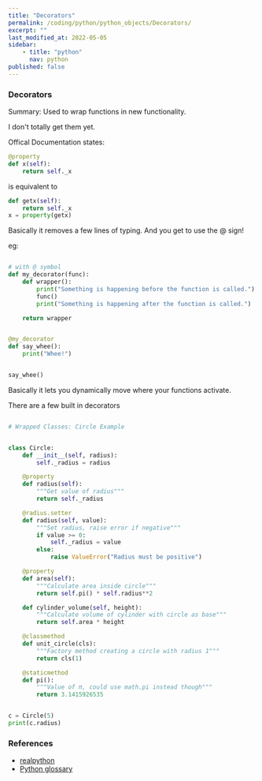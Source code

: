```yaml
---
title: "Decorators"
permalink: /coding/python/python_objects/Decorators/
excerpt: ""
last_modified_at: 2022-05-05
sidebar:
    - title: "python"
      nav: python
published: false
---
```


### Decorators
Summary: Used to wrap functions in new functionality.

I don't totally get them yet.

Offical Documentation states:
```python
@property
def x(self):
    return self._x
```

is equivalent to

```python
def getx(self):
    return self._x
x = property(getx)
```

Basically it removes a few lines of typing. And you get to use the @ sign!






eg:

```python

# with @ symbol
def my_decorator(func):
    def wrapper():
        print("Something is happening before the function is called.")
        func()
        print("Something is happening after the function is called.")

    return wrapper


@my_decorator
def say_whee():
    print("Whee!")


say_whee()

```
Basically it lets you dynamically move where your functions activate. 

There are a few built in decorators
```python

# Wrapped Classes: Circle Example


class Circle:
    def __init__(self, radius):
        self._radius = radius

    @property
    def radius(self):
        """Get value of radius"""
        return self._radius

    @radius.setter
    def radius(self, value):
        """Set radius, raise error if negative"""
        if value >= 0:
            self._radius = value
        else:
            raise ValueError("Radius must be positive")

    @property
    def area(self):
        """Calculate area inside circle"""
        return self.pi() * self.radius**2

    def cylinder_volume(self, height):
        """Calculate volume of cylinder with circle as base"""
        return self.area * height

    @classmethod
    def unit_circle(cls):
        """Factory method creating a circle with radius 1"""
        return cls(1)

    @staticmethod
    def pi():
        """Value of π, could use math.pi instead though"""
        return 3.1415926535


c = Circle(5)
print(c.radius)

```


### References
- [realpython](https://realpython.com/primer-on-python-decorators/)
- [Python glossary](https://docs.python.org/3/glossary.html#term-decorator)
